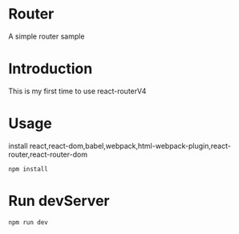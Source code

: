# Router
A simple router sample

# Introduction
This is my first time to use react-routerV4

# Usage
  install react,react-dom,babel,webpack,html-webpack-plugin,react-router,react-router-dom
  ```
  npm install
```
# Run devServer
```
npm run dev
```
  

